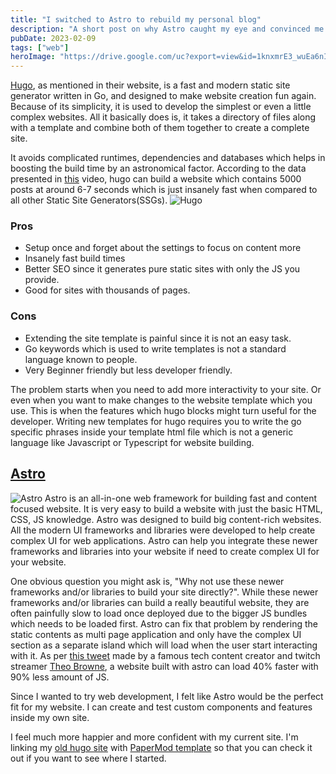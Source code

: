 ```yaml
---
title: "I switched to Astro to rebuild my personal blog"
description: "A short post on why Astro caught my eye and convinced me to switch over from Hugo."
pubDate: 2023-02-09
tags: ["web"]
heroImage: "https://drive.google.com/uc?export=view&id=1knxmrE3_wuEa6nIbVz2cwv2Xbdul_ye9"
---
```

[Hugo](https://gohugo.io/), as mentioned in their website, is a fast and modern 
static site generator written in Go, and designed to make website creation fun again.
Because of its simplicity, it is used to develop the simplest or even a little complex
websites. All it basically does is, it takes a directory of files along with a template 
and combine both of them together to create a complete site.

It avoids complicated runtimes, dependencies and databases which helps in boosting the build 
time by an astronomical factor. According to the data presented in [this](https://youtu.be/CdiDYZ51a2o) 
video, hugo can build a website which contains 5000 posts at around 6-7 seconds which is 
just insanely fast when compared to all other Static Site Generators(SSGs).
![Hugo](https://drive.google.com/uc?export=view&id=17weOp4ARqRvRqPbLKEvjwRwUsb4Y36hz)

### Pros
- Setup once and forget about the settings to focus on content more
- Insanely fast build times
- Better SEO since it generates pure static sites with only the JS you provide.
- Good for sites with thousands of pages.

### Cons
- Extending the site template is painful since it is not an easy task.
- Go keywords which is used to write templates is not a standard language known to people.
- Very Beginner friendly but less developer friendly.

The problem starts when you need to add more interactivity to your site. Or even 
when you want to make changes to the website template which you use. This is when 
the features which hugo blocks might turn useful for the developer. Writing new templates 
for hugo requires you to write the go specific phrases inside your template html file 
which is not a generic language like Javascript or Typescript for website building.

## [Astro](https://astro.build/)
![Astro](https://drive.google.com/uc?export=view&id=1JJsKVuyaVbRU3zFHOHeAeXXI-_RIBNut)
Astro is an all-in-one web framework for building fast and content focused website.
It is very easy to build a website with just the basic HTML, CSS, JS knowledge.
Astro was designed to build big content-rich websites.
All the modern UI frameworks and libraries were developed to help create complex UI
for web applications. Astro can help you integrate these newer frameworks and libraries 
into your website if need to create complex UI for your website.

One obvious question you might ask is, "Why not use these newer frameworks and/or libraries 
to build your site directly?". While these newer frameworks and/or libraries can 
build a really beautiful website, they are often painfully slow to load once deployed 
due to the bigger JS bundles which needs to be loaded first. Astro can fix that problem 
by rendering the static contents as multi page application and only have the complex 
UI section as a separate island which will load when the user start interacting with 
it. As per [this tweet](https://twitter.com/t3dotgg/status/1437195415439360003) made 
by a famous tech content creator and twitch streamer [Theo Browne](https://www.twitch.tv/theo), 
a website built with astro can load 40% faster with 90% less amount of JS.

Since I wanted to try web development, I felt like Astro would be the perfect fit 
for my website. I can create and test custom components and features inside my own 
site.

I feel much more happier and more confident with my current site. I'm linking my 
[old hugo site](https://serenevoid.github.io/old-site/) with 
[PaperMod template](https://adityatelange.github.io/hugo-PaperMod/) so that you 
can check it out if you want to see where I started.
